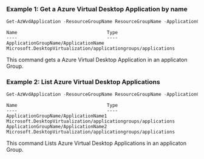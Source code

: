 ### Example 1: Get a Azure Virtual Desktop Application by name
```powershell
Get-AzWvdApplication -ResourceGroupName ResourceGroupName -ApplicationGroupName ApplicationGroupName -Name ApplicationName
```

```output
Name                                 Type
----                                 ----
ApplicationGroupName/ApplicationName Microsoft.DesktopVirtualization/applicationgroups/applications
```

This command gets a Azure Virtual Desktop Application in an applicaton Group.

### Example 2: List Azure Virtual Desktop Applications
```powershell
Get-AzWvdApplication -ResourceGroupName ResourceGroupName -ApplicationGroupName ApplicationGroupName
```

```output
Name                                 Type
----                                 ----
ApplicationGroupName/ApplicationName1 Microsoft.DesktopVirtualization/applicationgroups/applications
ApplicationGroupName/ApplicationName2 Microsoft.DesktopVirtualization/applicationgroups/applications
```

This command Lists Azure Virtual Desktop Applications in an applicaton Group.

